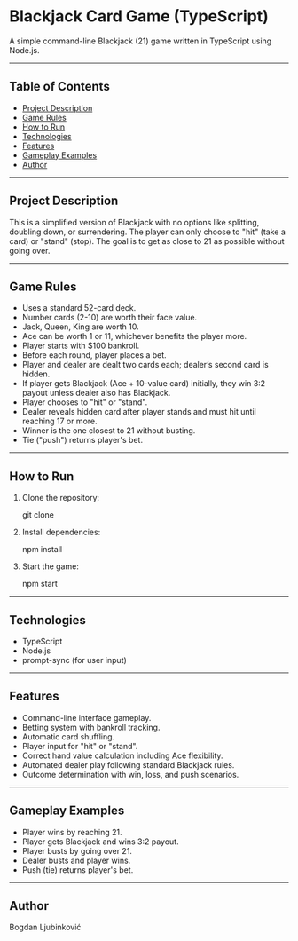 # Blackjack Card Game (TypeScript)

A simple command-line Blackjack (21) game written in TypeScript using Node.js.

---

## Table of Contents

- [Project Description](#project-description)  
- [Game Rules](#game-rules)  
- [How to Run](#how-to-run)  
- [Technologies](#technologies)  
- [Features](#features)  
- [Gameplay Examples](#gameplay-examples)  
- [Author](#author)  

---

## Project Description

This is a simplified version of Blackjack with no options like splitting, doubling down, or surrendering. The player can only choose to "hit" (take a card) or "stand" (stop). The goal is to get as close to 21 as possible without going over.

---

## Game Rules

- Uses a standard 52-card deck.  
- Number cards (2-10) are worth their face value.  
- Jack, Queen, King are worth 10.  
- Ace can be worth 1 or 11, whichever benefits the player more.  
- Player starts with $100 bankroll.  
- Before each round, player places a bet.  
- Player and dealer are dealt two cards each; dealer’s second card is hidden.  
- If player gets Blackjack (Ace + 10-value card) initially, they win 3:2 payout unless dealer also has Blackjack.  
- Player chooses to "hit" or "stand".  
- Dealer reveals hidden card after player stands and must hit until reaching 17 or more.  
- Winner is the one closest to 21 without busting.  
- Tie ("push") returns player's bet.

---

## How to Run

1. Clone the repository:  

    git clone <repository-url>

2. Install dependencies:  

    npm install

3. Start the game:  

    npm start


---

## Technologies

- TypeScript  
- Node.js  
- prompt-sync (for user input)

---

## Features

- Command-line interface gameplay.  
- Betting system with bankroll tracking.  
- Automatic card shuffling.  
- Player input for "hit" or "stand".  
- Correct hand value calculation including Ace flexibility.  
- Automated dealer play following standard Blackjack rules.  
- Outcome determination with win, loss, and push scenarios.

---

## Gameplay Examples

- Player wins by reaching 21.  
- Player gets Blackjack and wins 3:2 payout.  
- Player busts by going over 21.  
- Dealer busts and player wins.  
- Push (tie) returns player's bet.

---

## Author

Bogdan Ljubinković


